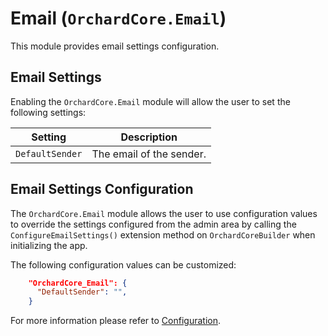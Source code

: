 # Email (`OrchardCore.Email`)

This module provides email settings configuration.

## Email Settings

Enabling the `OrchardCore.Email` module will allow the user to set the following settings:

| Setting | Description |
| --- | --- |
| `DefaultSender` | The email of the sender. |

## Email Settings Configuration

The `OrchardCore.Email` module allows the user to use configuration values to override the settings configured from the admin area by calling the `ConfigureEmailSettings()` extension method on `OrchardCoreBuilder` when initializing the app.

The following configuration values can be customized:

```json
    "OrchardCore_Email": {
      "DefaultSender": "",
    }
```

For more information please refer to [Configuration](../../core/Configuration/README.md).
